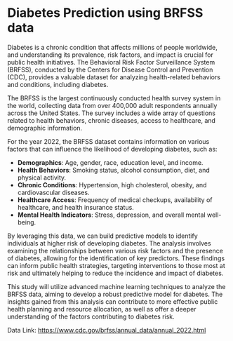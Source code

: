 # Diabetes Prediction using BRFSS data

Diabetes is a chronic condition that affects millions of people worldwide, and understanding its prevalence, risk factors, and impact is crucial for public health initiatives. The Behavioral Risk Factor Surveillance System (BRFSS), conducted by the Centers for Disease Control and Prevention (CDC), provides a valuable dataset for analyzing health-related behaviors and conditions, including diabetes.

The BRFSS is the largest continuously conducted health survey system in the world, collecting data from over 400,000 adult respondents annually across the United States. The survey includes a wide array of questions related to health behaviors, chronic diseases, access to healthcare, and demographic information.

For the year 2022, the BRFSS dataset contains information on various factors that can influence the likelihood of developing diabetes, such as:
- **Demographics**: Age, gender, race, education level, and income.
- **Health Behaviors**: Smoking status, alcohol consumption, diet, and physical activity.
- **Chronic Conditions**: Hypertension, high cholesterol, obesity, and cardiovascular diseases.
- **Healthcare Access**: Frequency of medical checkups, availability of healthcare, and health insurance status.
- **Mental Health Indicators**: Stress, depression, and overall mental well-being.

By leveraging this data, we can build predictive models to identify individuals at higher risk of developing diabetes. The analysis involves examining the relationships between various risk factors and the presence of diabetes, allowing for the identification of key predictors. These findings can inform public health strategies, targeting interventions to those most at risk and ultimately helping to reduce the incidence and impact of diabetes.

This study will utilize advanced machine learning techniques to analyze the BRFSS data, aiming to develop a robust predictive model for diabetes. The insights gained from this analysis can contribute to more effective public health planning and resource allocation, as well as offer a deeper understanding of the factors contributing to diabetes risk.

Data Link: https://www.cdc.gov/brfss/annual_data/annual_2022.html
